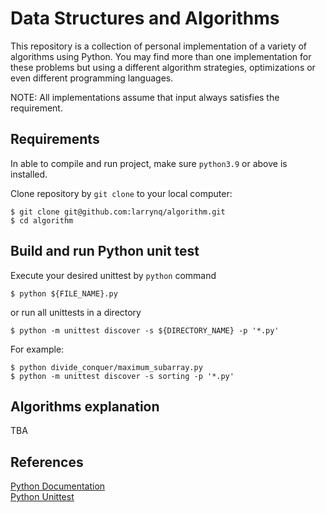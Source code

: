 # Data Structures and Algorithms
This repository is a collection of personal implementation of a variety of algorithms using Python. You may find more than one implementation for these problems but using a different algorithm strategies, optimizations or even different programming languages.

NOTE: All implementations assume that input always satisfies the requirement.

## Requirements
In able to compile and run project, make sure `python3.9` or above is installed.

Clone repository by `git clone` to your local computer:
```shell script
$ git clone git@github.com:larrynq/algorithm.git
$ cd algorithm
```

## Build and run Python unit test
Execute your desired unittest by `python` command
```shell script
$ python ${FILE_NAME}.py
```
or run all unittests in a directory
```shell script
$ python -m unittest discover -s ${DIRECTORY_NAME} -p '*.py'
```


For example:
```shell script
$ python divide_conquer/maximum_subarray.py
$ python -m unittest discover -s sorting -p '*.py'
```

## Algorithms explanation
TBA

## References
[Python Documentation](https://www.python.org/doc/) \
[Python Unittest](https://docs.python.org/3/library/unittest.html)
